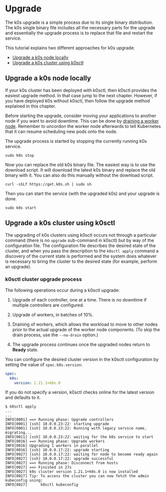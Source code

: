 # Upgrade

The k0s upgrade is a simple process due to its single binary distribution. The k0s single binary file includes all the necessary parts for the upgrade and essentially the upgrade process is to replace that file and restart the service.

This tutorial explains two different approaches for k0s upgrade:

- [Upgrade a k0s node locally](#upgrade-a-k0s-node-locally)
- [Upgrade a k0s cluster using k0sctl](#upgrade-a-k0s-cluster-using-k0sctl)

## Upgrade a k0s node locally

If your k0s cluster has been deployed with k0sctl, then k0sctl provides the easiest upgrade method. In that case jump to the next chapter. However, if you have deployed k0s without k0sctl, then follow the upgrade method explained in this chapter.

Before starting the upgrade, consider moving your applications to another node if you want to avoid downtime. This can be done by [draining a worker node](https://kubernetes.io/docs/tasks/administer-cluster/safely-drain-node/). Remember to uncordon the worker node afterwards to tell Kubernetes that it can resume scheduling new pods onto the node.

The upgrade process is started by stopping the currently running k0s service.

```shell
sudo k0s stop
```

Now you can replace the old k0s binary file. The easiest way is to use the download script. It will download the latest k0s binary and replace the old binary with it. You can also do this manually without the download script.

```shell
curl -sSLf https://get.k0s.sh | sudo sh
```

Then you can start the service (with the upgraded k0s) and your upgrade is done.

```shell
sudo k0s start
```

## Upgrade a k0s cluster using k0sctl

The upgrading of k0s clusters using k0sctl occurs not through a particular command (there is no `upgrade` sub-command in k0sctl) but by way of the configuration file. The configuration file describes the desired state of the cluster, and when you pass the description to the `k0sctl apply` command a discovery of the current state is performed and the system does whatever is necessary to bring the cluster to the desired state (for example, perform an upgrade).

### k0sctl cluster upgrade process

The following operations occur during a k0sctl upgrade:

1. Upgrade of each controller, one at a time. There is no downtime if multiple controllers are configured.

2. Upgrade of workers, in batches of 10%.

3. Draining of workers, which allows the workload to move to other nodes prior to the actual upgrade of the worker node components. (To skip the drain process, use the ``--no-drain`` option.)

4. The upgrade process continues once the upgraded nodes return to **Ready** state.

You can configure the desired cluster version in the k0sctl configuration by setting the value of `spec.k0s.version`:

```yaml
spec:
  k0s:
    version: 1.21.1+k0s.0
```

If you do not specify a version, k0sctl checks online for the latest version and defaults to it.

```shell
$ k0sctl apply
...
...
INFO[0001] ==> Running phase: Upgrade controllers
INFO[0001] [ssh] 10.0.0.23:22: starting upgrade
INFO[0001] [ssh] 10.0.0.23:22: Running with legacy service name, migrating...
INFO[0011] [ssh] 10.0.0.23:22: waiting for the k0s service to start
INFO[0016] ==> Running phase: Upgrade workers
INFO[0016] Upgrading 1 workers in parallel
INFO[0016] [ssh] 10.0.0.17:22: upgrade starting
INFO[0027] [ssh] 10.0.0.17:22: waiting for node to become ready again
INFO[0027] [ssh] 10.0.0.17:22: upgrade successful
INFO[0027] ==> Running phase: Disconnect from hosts
INFO[0027] ==> Finished in 27s
INFO[0027] k0s cluster version 1.21.1+k0s.0 is now installed
INFO[0027] Tip: To access the cluster you can now fetch the admin kubeconfig using:
INFO[0027]      k0sctl kubeconfig
```